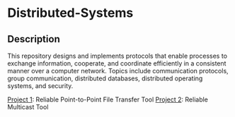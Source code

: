 # Distributed-Systems

## Description
This repository designs and implements protocols that enable processes to exchange information, cooperate, and coordinate efficiently in a consistent manner over a computer network. Topics include communication protocols, group communication, distributed databases, distributed operating systems, and security.

[Project 1](https://github.com/etsai7/Distributed-Systems/tree/master/Project_1): Reliable Point-to-Point File Transfer Tool
[Project 2](https://github.com/etsai7/Distributed-Systems/tree/master/Project_2): Reliable Multicast Tool 
